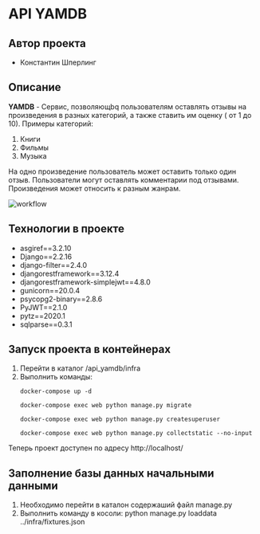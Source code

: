 # API YAMDB
## Автор проекта 
- Константин Шперлинг

## Описание
**YAMDB** - Cервис, позволяющbq пользователям оставлять отзывы на произведения в разных категорий, а также ставить им оценку ( от 1 до 10). Примеры категорий:
1. Книги
2. Фильмы
3. Музыка

На одно произведение пользователь может оставить только один отзыв. 
Пользователи могут оставлять комментарии под отзывами.
Произведения может относить к разным жанрам.

![workflow](https://github.com/Toksi86/yamdb_final/actions/workflows/yamdb_workflow.yml/badge.svg)

## Технологии в проекте
- asgiref==3.2.10
- Django==2.2.16
- django-filter==2.4.0
- djangorestframework==3.12.4
- djangorestframework-simplejwt==4.8.0
- gunicorn==20.0.4
- psycopg2-binary==2.8.6
- PyJWT==2.1.0
- pytz==2020.1
- sqlparse==0.3.1 

## Запуск проекта в контейнерах
1. Перейти в каталог /api_yamdb/infra
2. Выполнить команды:
    ```
    docker-compose up -d
    
    docker-compose exec web python manage.py migrate
    
    docker-compose exec web python manage.py createsuperuser
    
    docker-compose exec web python manage.py collectstatic --no-input
    ```


Теперь проект доступен по адресу http://localhost/

## Заполнение базы данных начальными данными
1. Необходимо перейти в каталон содержаший файл manage.py
2. Выполнить команду в косоли: python manage.py loaddata ../infra/fixtures.json